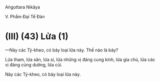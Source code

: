 Aṅguttara Nikāya

V. Phẩm Ðại Tế Ðàn

# (III) (43) Lửa (1)

—Này các Tỷ-kheo, có bảy loại lửa này. Thế nào là bảy?

Lửa tham, lửa sân, lửa si, lửa những vị đáng cung kính, lửa gia chủ, lửa các vị đáng cúng dường, lửa củi.

Này các Tỷ-kheo, có bảy loại lửa này.

